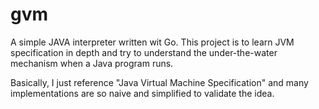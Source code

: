 # gvm

A simple JAVA interpreter written wit Go. This project is to learn JVM specification in depth and try to understand the
under-the-water mechanism when a Java program runs.

Basically, I just reference "Java Virtual Machine Specification" and many implementations are so naive and simplified to
validate the idea.